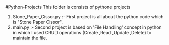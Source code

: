 ﻿#Python-Projects
This folder is consists of pythone projects 
1) Stone_Paper_Cissor.py :- First project is all about the python code which is "Stone Paper Cissor".
2) main.py :- Second project is based on 'File Handling' concept in python in which I used CRUD operations (Create ,Read ,Update ,Delete) to maintain the file.
